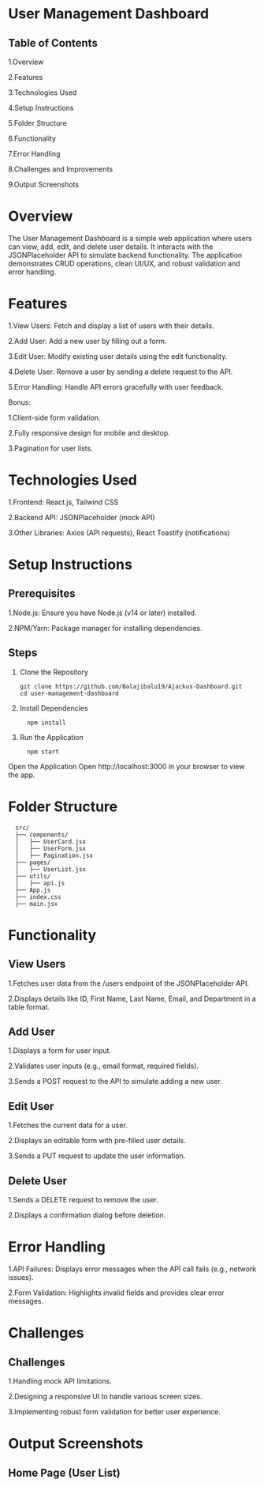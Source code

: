 # User Management Dashboard
## Table of Contents
1.Overview

2.Features

3.Technologies Used

4.Setup Instructions

5.Folder Structure

6.Functionality

7.Error Handling

8.Challenges and Improvements

9.Output Screenshots


# Overview
The User Management Dashboard is a simple web application where users can view, add, edit, and delete user details. It interacts with the JSONPlaceholder API to simulate backend functionality. The application demonstrates CRUD operations, clean UI/UX, and robust validation and error handling.

# Features
1.View Users: Fetch and display a list of users with their details.

2.Add User: Add a new user by filling out a form.

3.Edit User: Modify existing user details using the edit functionality.

4.Delete User: Remove a user by sending a delete request to the API.

5.Error Handling: Handle API errors gracefully with user feedback.

Bonus:
   
   1.Client-side form validation.
    
   2.Fully responsive design for mobile and desktop.
    
   3.Pagination for user lists.

# Technologies Used
 1.Frontend: React.js, Tailwind CSS
 
 2.Backend API: JSONPlaceholder (mock API)
 
 3.Other Libraries: Axios (API requests), React Toastify (notifications) 


# Setup Instructions
## Prerequisites
1.Node.js: Ensure you have Node.js (v14 or later) installed.

2.NPM/Yarn: Package manager for installing dependencies.
## Steps
1. Clone the Repository

       git clone https://github.com/Balajibalu19/Ajackus-Dashboard.git
       cd user-management-dashboard
2. Install Dependencies

         npm install
3. Run the Application

         npm start

Open the Application Open http://localhost:3000 in your browser to view the app.

# Folder Structure

      src/
      ├── components/
      │   ├── UserCard.jsx
      │   ├── UserForm.jsx
      │   ├── Pagination.jsx
      ├── pages/
      │   ├── UserList.jsx
      ├── utils/
      │   ├── api.js
      ├── App.js
      ├── index.css
      ├── main.jsx

# Functionality
## View Users
1.Fetches user data from the /users endpoint of the JSONPlaceholder API.

2.Displays details like ID, First Name, Last Name, Email, and Department in a table format.
## Add User
1.Displays a form for user input.

2.Validates user inputs (e.g., email format, required fields).

3.Sends a POST request to the API to simulate adding a new user.
## Edit User
1.Fetches the current data for a user.

2.Displays an editable form with pre-filled user details.

3.Sends a PUT request to update the user information.
## Delete User
1.Sends a DELETE request to remove the user.

2.Displays a confirmation dialog before deletion. 

# Error Handling
1.API Failures: Displays error messages when the API call fails (e.g., network issues).

2.Form Validation: Highlights invalid fields and provides clear error messages.

# Challenges 
## Challenges
1.Handling mock API limitations.

2.Designing a responsive UI to handle various screen sizes.

3.Implementing robust form validation for better user experience.

# Output Screenshots

## Home Page (User List)
